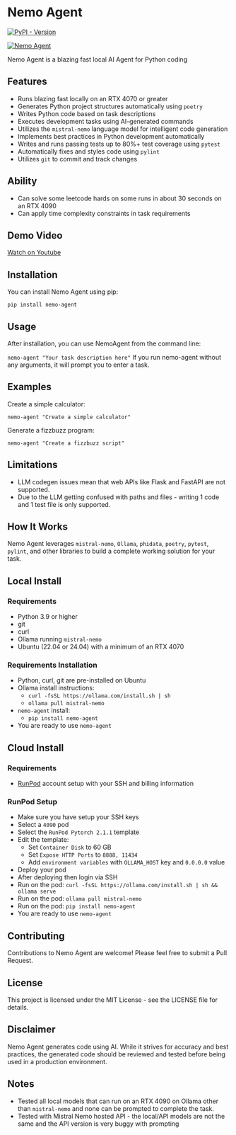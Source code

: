 # Nemo Agent

[![PyPI - Version](https://img.shields.io/pypi/v/nemo-agent)](https://pypi.org/project/nemo-agent/)

[![Nemo Agent](https://cdn.cometheart.com/nemo-agent-2.png)](https://cdn.cometheart.com/nemo-agent.mp4)

Nemo Agent is a blazing fast local AI Agent for Python coding

## Features
* Runs blazing fast locally on an RTX 4070 or greater
* Generates Python project structures automatically using `poetry`
* Writes Python code based on task descriptions
* Executes development tasks using AI-generated commands
* Utilizes the `mistral-nemo` language model for intelligent code generation
* Implements best practices in Python development automatically
* Writes and runs passing tests up to 80%+ test coverage using `pytest`
* Automatically fixes and styles code using `pylint`
* Utilizes `git` to commit and track changes

## Ability
* Can solve some leetcode hards on some runs in about 30 seconds on an RTX 4090
* Can apply time complexity constraints in task requirements

## Demo Video

[Watch on Youtube](https://www.youtube.com/watch?v=i2Au5F4anME)

## Installation
You can install Nemo Agent using pip:

`pip install nemo-agent`

## Usage
After installation, you can use NemoAgent from the command line:

`nemo-agent "Your task description here"`
If you run nemo-agent without any arguments, it will prompt you to enter a task.

## Examples
Create a simple calculator:

`nemo-agent "Create a simple calculator"`

Generate a fizzbuzz program:

`nemo-agent "Create a fizzbuzz script"`

## Limitations

* LLM codegen issues mean that web APIs like Flask and FastAPI are not supported.
* Due to the LLM getting confused with paths and files - writing 1 code and 1 test file is only supported.

## How It Works

Nemo Agent leverages `mistral-nemo`, `Ollama`, `phidata`, `poetry`, `pytest`, `pylint`, and other libraries to build a complete working solution for your task.

## Local Install

### Requirements
* Python 3.9 or higher
* git
* curl
* Ollama running `mistral-nemo`
* Ubuntu (22.04 or 24.04) with a minimum of an RTX 4070

### Requirements Installation
* Python, curl, git are pre-installed on Ubuntu
* Ollama install instructions:
    * `curl -fsSL https://ollama.com/install.sh | sh`
    * `ollama pull mistral-nemo`
* `nemo-agent` install:
    * `pip install nemo-agent`
* You are ready to use `nemo-agent`

## Cloud Install

### Requirements
* [RunPod](https://runpod.io) account setup with your SSH and billing information

### RunPod Setup
* Make sure you have setup your SSH keys
* Select a `4090` pod
* Select the `RunPod Pytorch 2.1.1` template
* Edit the template:
    * Set `Container Disk` to 60 GB
    * Set `Expose HTTP Ports` to `8888, 11434`
    * Add `environment variables` with `OLLAMA_HOST` key and `0.0.0.0` value
* Deploy your pod
* After deploying then login via SSH
* Run on the pod: `curl -fsSL https://ollama.com/install.sh | sh && ollama serve`
* Run on the pod: `ollama pull mistral-nemo`
* Run on the pod: `pip install nemo-agent`
* You are ready to use `nemo-agent`

## Contributing
Contributions to Nemo Agent are welcome! Please feel free to submit a Pull Request.

## License
This project is licensed under the MIT License - see the LICENSE file for details.

## Disclaimer
Nemo Agent generates code using AI. While it strives for accuracy and best practices, the generated code should be reviewed and tested before being used in a production environment.

## Notes
* Tested all local models that can run on an RTX 4090 on Ollama other than `mistral-nemo` and none can be prompted to complete the task.
* Tested with Mistral Nemo hosted API - the local/API models are not the same and the API version is very buggy with prompting
